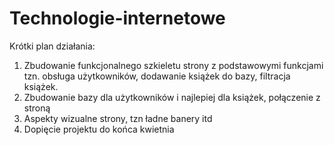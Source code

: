 # Technologie-internetowe
Krótki plan działania:
1. Zbudowanie funkcjonalnego szkieletu strony z podstawowymi funkcjami tzn. obsługa użytkowników, dodawanie książek do bazy, filtracja książek.
2. Zbudowanie bazy dla użytkowników i najlepiej dla książek, połączenie z stroną
3. Aspekty wizualne strony, tzn ładne banery itd
4. Dopięcie projektu do końca kwietnia
